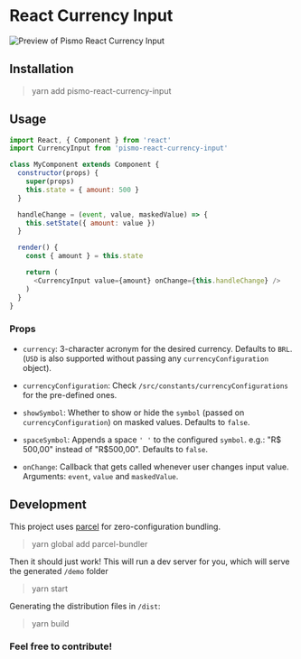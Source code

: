 # React Currency Input
![Preview of Pismo React Currency Input](https://i.imgur.com/fwqBRjG.png)

## Installation

> yarn add pismo-react-currency-input

## Usage

```js
import React, { Component } from 'react'
import CurrencyInput from 'pismo-react-currency-input'

class MyComponent extends Component {
  constructor(props) {
    super(props)
    this.state = { amount: 500 }
  }

  handleChange = (event, value, maskedValue) => {
    this.setState({ amount: value })
  }

  render() {
    const { amount } = this.state

    return (
      <CurrencyInput value={amount} onChange={this.handleChange} />
    )
  }
}
```

### Props

 - `currency`: 3-character acronym for the desired currency.
 Defaults to `BRL`. (`USD` is also supported without passing any `currencyConfiguration` object).

 - `currencyConfiguration`: Check `/src/constants/currencyConfigurations` for the pre-defined ones.

 - `showSymbol`: Whether to show or hide the `symbol` (passed on `currencyConfiguration`) on masked values.
 Defaults to `false`.

 - `spaceSymbol`: Appends a space `' '` to the configured `symbol`. e.g.: "R$ 500,00" instead of "R$500,00".
Defaults to `false`.

 - `onChange`: Callback that gets called whenever user changes input value.
 Arguments: `event`, `value` and `maskedValue`.

## Development

This project uses [parcel](https://github.com/parcel-bundler/parcel) for zero-configuration bundling.
> yarn global add parcel-bundler

Then it should just work! This will run a dev server for you, which will serve the generated `/demo` folder
> yarn start

Generating the distribution files in `/dist`:
> yarn build

### Feel free to contribute!
